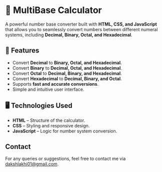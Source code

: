 # 🧮 MultiBase Calculator

A powerful number base converter built with **HTML, CSS, and JavaScript** that allows you to seamlessly convert numbers between different numeral systems, including **Decimal, Binary, Octal, and Hexadecimal**.

## 🚀 Features

- Convert **Decimal** to **Binary, Octal, and Hexadecimal**.
- Convert **Binary** to **Decimal, Octal, and Hexadecimal**.
- Convert **Octal** to **Decimal, Binary, and Hexadecimal**.
- Convert **Hexadecimal** to **Decimal, Binary, and Octal**.
- Supports **fast and accurate conversions**.
- Simple and intuitive user interface.

## 🖥️ Technologies Used

- **HTML** – Structure of the calculator.
- **CSS** – Styling and responsive design.
- **JavaScript** – Logic for number system conversion.

## Contact
For any queries or suggestions, feel free to contact me via [dakshlakhi01@gmail.com](mailto:dakshlakhi01@gmail.com).